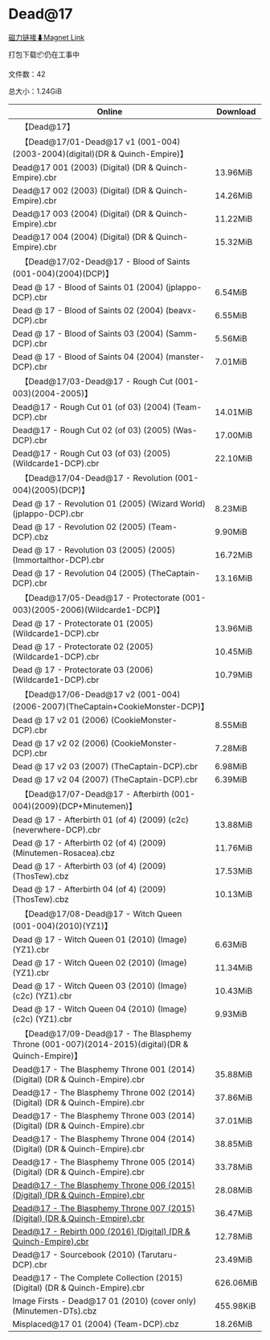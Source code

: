 # Dead@17

[磁力链接⬇Magnet Link](magnet:?xt=urn:btih:c8b55b3a234bb86a8a08dd48b23bfefeb0d368d2&dn=Dead%4017)

打包下载📦仍在工事中

文件数：42

总大小：1.24GiB

Online | Download
--- | ---
&emsp;【Dead@17】 | 
&emsp;【Dead@17/01-Dead@17 v1 (001-004)(2003-2004)(digital)(DR & Quinch-Empire)】 | 
Dead@17 001 (2003) (Digital) (DR & Quinch-Empire).cbr | 13.96MiB
Dead@17 002 (2003) (Digital) (DR & Quinch-Empire).cbr | 14.26MiB
Dead@17 003 (2004) (Digital) (DR & Quinch-Empire).cbr | 11.22MiB
Dead@17 004 (2004) (Digital) (DR & Quinch-Empire).cbr | 15.32MiB
&emsp;【Dead@17/02-Dead@17 - Blood of Saints (001-004)(2004)(DCP)】 | 
Dead @ 17 - Blood of Saints 01 (2004) (jplappo-DCP).cbr | 6.54MiB
Dead @ 17 - Blood of Saints 02 (2004) (beavx-DCP).cbr | 6.55MiB
Dead @ 17 - Blood of Saints 03 (2004) (Samm-DCP).cbr | 5.56MiB
Dead @ 17 - Blood of Saints 04 (2004) (manster-DCP).cbr | 7.01MiB
&emsp;【Dead@17/03-Dead@17 - Rough Cut (001-003)(2004-2005)】 | 
Dead@17 - Rough Cut 01 (of 03) (2004) (Team-DCP).cbr | 14.01MiB
Dead@17 - Rough Cut 02 (of 03) (2005) (Was-DCP).cbr | 17.00MiB
Dead@17 - Rough Cut 03 (of 03) (2005) (Wildcarde1-DCP).cbr | 22.10MiB
&emsp;【Dead@17/04-Dead@17 - Revolution (001-004)(2005)(DCP)】 | 
Dead @ 17 - Revolution 01 (2005) (Wizard World) (jplappo-DCP).cbr | 8.23MiB
Dead @ 17 - Revolution 02 (2005) (Team-DCP).cbz | 9.90MiB
Dead @ 17 - Revolution 03 (2005) (2005) (Immortalthor-DCP).cbr | 16.72MiB
Dead @ 17 - Revolution 04 (2005) (TheCaptain-DCP).cbr | 13.16MiB
&emsp;【Dead@17/05-Dead@17 - Protectorate (001-003)(2005-2006)(Wildcarde1-DCP)】 | 
Dead @ 17 - Protectorate 01 (2005) (Wildcarde1-DCP).cbr | 13.96MiB
Dead @ 17 - Protectorate 02 (2005) (Wildcarde1-DCP).cbr | 10.45MiB
Dead @ 17 - Protectorate 03 (2006) (Wildcarde1-DCP).cbr | 10.79MiB
&emsp;【Dead@17/06-Dead@17 v2 (001-004)(2006-2007)(TheCaptain+CookieMonster-DCP)】 | 
Dead @ 17 v2 01 (2006) (CookieMonster-DCP).cbr | 8.55MiB
Dead @ 17 v2 02 (2006) (CookieMonster-DCP).cbr | 7.28MiB
Dead @ 17 v2 03 (2007) (TheCaptain-DCP).cbr | 6.98MiB
Dead @ 17 v2 04 (2007) (TheCaptain-DCP).cbr | 6.39MiB
&emsp;【Dead@17/07-Dead@17 - Afterbirth (001-004)(2009)(DCP+Minutemen)】 | 
Dead @ 17 - Afterbirth 01 (of 4) (2009) (c2c) (neverwhere-DCP).cbr | 13.88MiB
Dead @ 17 - Afterbirth 02 (of 4) (2009) (Minutemen-Rosacea).cbz | 11.76MiB
Dead @ 17 - Afterbirth 03 (of 4) (2009) (ThosTew).cbz | 17.53MiB
Dead @ 17 - Afterbirth 04 (of 4) (2009) (ThosTew).cbz | 10.13MiB
&emsp;【Dead@17/08-Dead@17 - Witch Queen (001-004)(2010)(YZ1)】 | 
Dead @ 17 - Witch Queen 01 (2010) (Image) (YZ1).cbr | 6.63MiB
Dead @ 17 - Witch Queen 02 (2010) (Image) (YZ1).cbr | 11.34MiB
Dead @ 17 - Witch Queen 03 (2010) (Image) (c2c) (YZ1).cbr | 10.43MiB
Dead @ 17 - Witch Queen 04 (2010) (Image) (c2c) (YZ1).cbr | 9.93MiB
&emsp;【Dead@17/09-Dead@17 - The Blasphemy Throne (001-007)(2014-2015)(digital)(DR & Quinch-Empire)】 | 
Dead@17 - The Blasphemy Throne 001 (2014) (Digital) (DR & Quinch-Empire).cbr | 35.88MiB
Dead@17 - The Blasphemy Throne 002 (2014) (Digital) (DR & Quinch-Empire).cbr | 37.86MiB
Dead@17 - The Blasphemy Throne 003 (2014) (Digital) (DR & Quinch-Empire).cbr | 37.01MiB
Dead@17 - The Blasphemy Throne 004 (2014) (Digital) (DR & Quinch-Empire).cbr | 38.85MiB
Dead@17 - The Blasphemy Throne 005 (2014) (Digital) (DR & Quinch-Empire).cbr | 33.78MiB
[Dead@17 - The Blasphemy Throne 006 (2015) (Digital) (DR & Quinch-Empire).cbr](https://github.com/alicewish/markdown/blob/master/comic/Dead-17-Blasphemy-Throne-006-2015-Digital-DR-Quinch-Empire-cbr.md) | 28.08MiB
[Dead@17 - The Blasphemy Throne 007 (2015) (Digital) (DR & Quinch-Empire).cbr](https://github.com/alicewish/markdown/blob/master/comic/Dead-17-Blasphemy-Throne-007-2015-Digital-DR-Quinch-Empire-cbr.md) | 36.47MiB
[Dead@17 - Rebirth 000 (2016) (Digital) (DR & Quinch-Empire).cbr](https://github.com/alicewish/markdown/blob/master/comic/Dead-17-Rebirth-000-2016-Digital-DR-Quinch-Empire-cbr.md) | 12.78MiB
Dead@17 - Sourcebook (2010) (Tarutaru-DCP).cbr | 23.49MiB
Dead@17 - The Complete Collection (2015) (Digital) (DR & Quinch-Empire).cbr | 626.06MiB
Image Firsts - Dead@17 01 (2010) (cover only) (Minutemen-DTs).cbz | 455.98KiB
Misplaced@17 01 (2004) (Team-DCP).cbz | 18.26MiB
